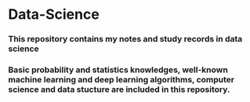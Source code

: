# Data-Science
### This repository contains my notes and study records in data science 
### Basic probability and statistics knowledges, well-known machine learning and deep learning algorithms, computer science and data stucture are included in this repository.

